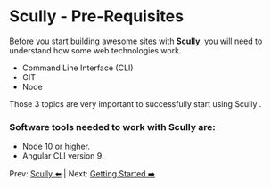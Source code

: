 # Scully - Pre-Requisites


Before you start building awesome sites with **Scully**, you will need to understand how some web technologies work.

- Command Line Interface (CLI)
- GIT
- Node

Those 3 topics are very important to successfully start using Scully .

### Software tools needed to work with Scully are: 
 
- Node 10 or higher. 
- Angular CLI version 9.




Prev: [Scully ⬅️️](scully.md) | Next: [Getting Started ➡️](getting-started.md)
